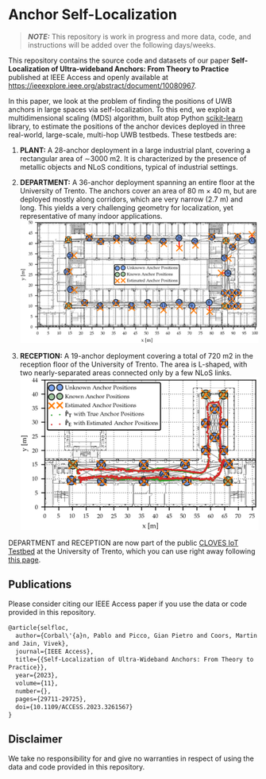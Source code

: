 # Anchor Self-Localization

> **_NOTE:_**  This repository is work in progress and more data, code, and instructions will be added over the following days/weeks.

This repository contains the source code and datasets of our paper 
**Self-Localization of Ultra-wideband Anchors: From Theory to Practice**
published at IEEE Access and openly available at
https://ieeexplore.ieee.org/abstract/document/10080967.

In this paper, we look at the problem of finding the positions of UWB anchors
in large spaces via self-localization. To this end, we exploit a multidimensional
scaling (MDS) algorithm, built atop Python [scikit-learn](https://scikit-learn.org/stable/)
library, to estimate the positions of the anchor devices deployed in three
real-world, large-scale, multi-hop UWB testbeds. These testbeds are:

1. **PLANT:** A 28-anchor deployment in a large industrial plant, covering a
rectangular area of ∼3000 m2. It is characterized by the presence of metallic
objects and NLoS conditions, typical of industrial settings.
2. **DEPARTMENT:** A 36-anchor deployment spanning an entire floor at the University
of Trento. The anchors cover an area of 80 m × 40 m, but are deployed mostly
along corridors, which are very narrow (2.7 m) and long. This yields
a very challenging geometry for localization, yet representative of many indoor
applications.
![UNITN Department](https://github.com/d3s-trento/selfloc/blob/main/img/unitn-department.png "UNITN DISI Department")

3. **RECEPTION:** A 19-anchor deployment covering a total of 720 m2 in the reception
floor of the University of Trento. The area is L-shaped, with two
nearly-separated areas connected only by a few NLoS links.
![UNITN Reception](https://github.com/d3s-trento/selfloc/blob/main/img/unitn-reception-talla.png "UNITN Reception")

DEPARTMENT and RECEPTION are now part of the public
[CLOVES IoT Testbed](https://iottestbed.disi.unitn.it/cloves/) at the
University of Trento, which you can use right away following
[this page](https://iottestbed.disi.unitn.it/cloves/getting-started/).

## Publications

Please consider citing our IEEE Access paper if you use the data or code
provided in this repository.

```
@article{selfloc,
  author={Corbal\'{a}n, Pablo and Picco, Gian Pietro and Coors, Martin and Jain, Vivek},
  journal={IEEE Access},
  title={{Self-Localization of Ultra-Wideband Anchors: From Theory to Practice}},
  year={2023},
  volume={11},
  number={},
  pages={29711-29725},
  doi={10.1109/ACCESS.2023.3261567}
}
```

## Disclaimer
We take no responsibility for and give no warranties in respect of using
the data and code provided in this repository.
